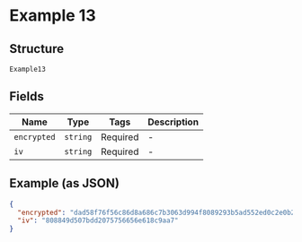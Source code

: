 
# Example 13

## Structure

`Example13`

## Fields

| Name | Type | Tags | Description |
|  --- | --- | --- | --- |
| `encrypted` | `string` | Required | - |
| `iv` | `string` | Required | - |

## Example (as JSON)

```json
{
  "encrypted": "dad58f76f56c86d8a686c7b3063d994f8089293b5ad552ed0c2e0b205df71580",
  "iv": "808849d507bdd2075756656e618c9aa7"
}
```

